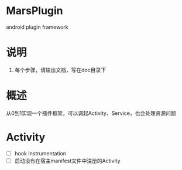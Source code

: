 # MarsPlugin
android plugin framework

# 说明
1. 每个步骤，请输出文档，写在doc目录下

# 概述
从0到1实现一个插件框架，可以调起Activity、Service，也会处理资源问题

# Activity
- [ ] hook Instrumentation
- [ ] 启动没有在宿主manifest文件中注册的Activity
